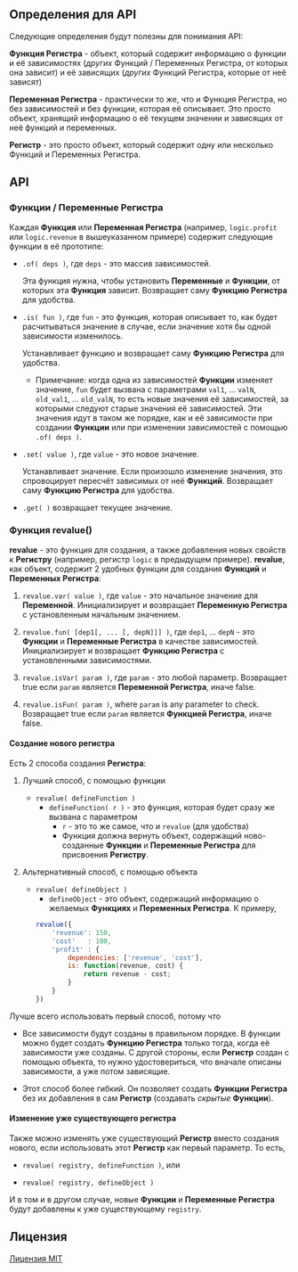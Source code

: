 ## Определения для API
Следующие определения будут полезны для понимания API:

**Функция Регистра** - объект, который содержит информацию о функции и её зависимостях (*других* Функций / Переменных Регистра, от которых она зависит) и её зависящих (*других* Функций Регистра, которые от неё зависят)

**Переменная Регистра** - практически то же, что и Функция Регистра, но без зависимостей и без функции, которая её описывает. Это просто объект, хранящий информацию о её текущем значении и зависящих от неё функций и переменных.

**Регистр** - это просто объект, который содержит одну или несколько Функций и Переменных Регистра.

## API
### Функции / Переменные Регистра
Каждая **Функция** или **Переменная Регистра** (например, `logic.profit` или `logic.revenue` в вышеуказанном примере) содержит следующие функции в её прототипе:

* `.of( deps )`, где `deps` - это массив зависимостей.
    
    Эта функция нужна, чтобы установить **Переменные** и **Функции**, от которых эта **Функция** зависит. Возвращает саму **Функцию Регистра** для удобства.

* `.is( fun )`, где `fun` - это функция, которая описывает то, как будет расчитываться значение в случае, если значение хотя бы одной зависимости изменилось.
    
    Устанавливает функцию и возвращает саму **Функцию Регистра** для удобства.
    * Примечание: когда одна из зависимостей **Функции** изменяет значение, `fun` будет вызвана с параметрами `val1`, ... `valN`, `old_val1`, ... `old_valN`, то есть новые значения её зависимостей, за которыми следуют старые значения её зависимостей. Эти значения идут в таком же порядке, как и её зависимости при создании **Функции** или при изменении зависимостей с помощью `.of( deps )`.

* `.set( value )`, где `value` - это новое значение.
    
    Устанавливает значение. Если произошло изменение значения, это спровоцирует пересчёт зависимых от неё **Функций**. Возвращает саму **Функцию Регистра** для удобства.

* `.get( )` возвращает текущее значение.

### Функция revalue()
**revalue** - это функция для создания, а также добавления новых свойств к **Регистру** (например, регистр `logic` в предыдущем примере). **revalue**, как объект, содержит 2 удобных функции для создания **Функций** и **Переменных Регистра**:

1. `revalue.var( value )`, где `value` - это начальное значение для **Переменной**.
   Инициализирует и возвращает **Переменную Регистра** с установленным начальным значением.

2. `revalue.fun( [dep1[, ... [, depN]]] )`, где `dep1`, ... `depN` - это **Функции** и **Переменные Регистра** в качестве зависимостей.
   Инициализирует и возвращает **Функцию Регистра** с установленными зависимостями.

3. `revalue.isVar( param )`, где `param` - это любой параметр.
   Возвращает true если `param` является **Переменной Регистра**, иначе false.

4. `revalue.isFun( param )`, where `param` is any parameter to check.
   Возвращает true если `param` является **Функцией Регистра**, иначе false.

#### Создание нового регистра
Есть 2 способа создания **Регистра**:

1. Лучший способ, с помощью функции
   * `revalue( defineFunction )`
      * `defineFunction( r )` - это функция, которая будет сразу же вызвана с параметром
         * `r` - это то же самое, что и `revalue` (для удобства)
         * Функция должна вернуть объект, содержащий ново-созданные **Функции** и **Переменные Регистра** для присвоения **Регистру**.

2. Альтернативный способ, с помощью объекта
   * `revalue( defineObject )`
      * `defineObject` - это объект, содержащий информацию о желаемых **Функциях** и **Переменных Регистра**. К примеру,
      ```javascript
      revalue({
          'revenue': 150,
          'cost'   : 100,
          'profit' : {
              dependencies: ['revenue', 'cost'],
              is: function(revenue, cost) {
                  return revenue - cost;
              }
          }
      })
      ```

Лучше всего использовать первый способ, потому что

* Все зависимости будут созданы в правильном порядке. В функции можно будет создать **Функцию Регистра** только тогда, когда её зависимости уже созданы. С другой стороны, если **Регистр** создан с помощью объекта, то нужно удостовериться, что вначале описаны зависимости, а уже потом зависящие.

* Этот способ более гибкий. Он позволяет создать **Функции Регистра** без их добавления в сам **Регистр** (создавать *скрытые* **Функции**).

#### Изменение уже существующего регистра
Также можно изменять уже существующий **Регистр** вместо создания нового, если использовать этот **Регистр** как первый параметр. То есть,

* `revalue( registry, defineFunction )`, или

* `revalue( registry, defineObject )`

И в том и в другом случае, новые **Функции** и **Переменные Регистра** будут добавлены к уже существующему `registry`.

## Лицензия
[Лицензия MIT](https://github.com/guitarino/revalue/blob/master/LICENSE)